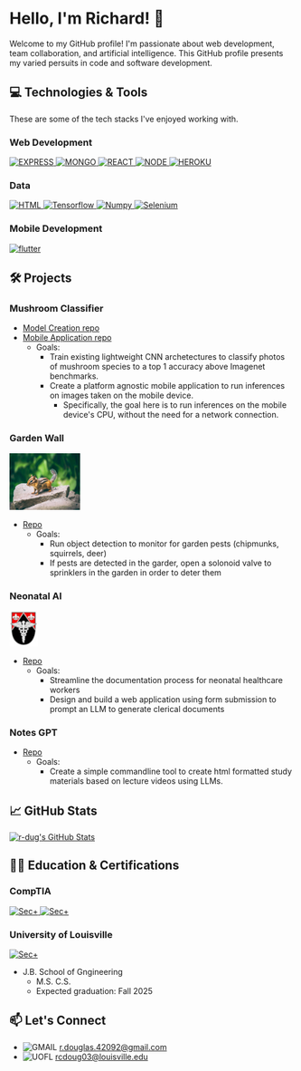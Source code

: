 # Hello, I'm Richard! 👋

Welcome to my GitHub profile! I'm passionate about web development, team collaboration, and artificial intelligence. This GitHub profile presents my varied persuits in code and software development.

## 💻 Technologies & Tools

These are some of the tech stacks I've enjoyed working with.

### Web Development

<a href="https://expressjs.com/">
  <img src="https://miro.medium.com/v2/resize:fit:1400/1*XP-mZOrIqX7OsFInN2ngRQ.png" alt="EXPRESS" height="75">
</a>

<a href="https://www.mongodb.com/">
  <img src="https://www.opc-router.de/wp-content/uploads/2021/03/mongodb_thumbnail.png" alt="MONGO" height="75">
</a>

<a href="https://react.dev/">
  <img src="https://avatars.githubusercontent.com/u/6412038?s=200&v=4" alt="REACT"  height="75">
</a>

<a href="https://nodejs.org/about">
  <img src="https://chris-noring.gallerycdn.vsassets.io/extensions/chris-noring/node-snippets/1.3.3/1636325666317/Microsoft.VisualStudio.Services.Icons.Default" alt="NODE" height="75">
</a>

<a href="https://devcenter.heroku.com/categories/reference">
  <img src="https://upload.wikimedia.org/wikipedia/commons/thumb/e/ec/Heroku_logo.svg/2560px-Heroku_logo.svg.png" alt="HEROKU" height="75">
</a>


### Data

<a href="https://www.python.org/">
  <img src="https://www.moosoft.com/wp-content/uploads/2021/07/Python.png" alt="HTML" height="75">
</a>

<a href="https://www.tensorflow.org/">
  <img src="https://miro.medium.com/v2/resize:fit:256/1*cKG1LJvVTaWqSkYSyVqtsQ.png" alt="Tensorflow" height="75">
</a>

<a href="https://numpy.org/">
  <img src="https://upload.wikimedia.org/wikipedia/commons/3/31/NumPy_logo_2020.svg" alt="Numpy" height="75">
</a>

<a href="https://www.selenium.dev/documentation/">
  <img src="https://upload.wikimedia.org/wikipedia/commons/thumb/9/9f/Selenium_logo.svg/512px-Selenium_logo.svg.png" alt="Selenium" height="75">
</a>

### Mobile Development

<a href="https://flutter.dev/">
  <img src="https://juststickers.in/wp-content/uploads/2019/01/flutter.png" alt="flutter" height="75">
</a>


## 🛠️ Projects

### Mushroom Classifier
- [Model Creation repo](https://github.com/r-dug/Mushroom_Classifier)
- [Mobile Application repo](https://github.com/r-dug/flutter_image_classifier)
  - Goals:
    - Train existing lightweight CNN archetectures to classify photos of mushroom species to a top 1 accuracy above Imagenet benchmarks. 
    - Create a platform agnostic mobile application to run inferences on images taken on the mobile device.
      - Specifically, the goal here is to run inferences on the mobile device's CPU, without the need for a network connection.

### Garden Wall
<img src="https://github.com/r-dug/garden_wall/blob/master/chipmunks/images.jpeg" alt="chipmunk" width="125" height="100"/>

- [Repo](https://github.com/r-dug/garden_wall)
  - Goals:
    - Run object detection to monitor for garden pests (chipmunks, squirrels, deer)
    - If pests are detected in the garder, open a solonoid valve to sprinklers in the garden in order to deter them

### Neonatal AI

![logo](https://github.com/Neonatal-AI/.github/blob/main/uofl_med_emblem.jpg)
- [Repo](https://github.com/Neonatal-AI)
  - Goals:
    - Streamline the documentation process for neonatal healthcare workers 
    - Design and build a web application using form submission to prompt an LLM to generate clerical documents

### Notes GPT

- [Repo](https://github.com/r-dug/notes_GPT)
  - Goals:
    -  Create a simple commandline tool to create html formatted study materials based on lecture videos using LLMs.


## 📈 GitHub Stats

[![r-dug's GitHub Stats](https://github-readme-stats.vercel.app/api?username=r-dug&show_icons=true&theme=dark)](https://github.com/anuraghazra/github-readme-stats)

## 🧑‍🎓 Education & Certifications
### CompTIA
<a href="https://www.comptia.org/certifications/network">
  <img src="https://comptiacdn.azureedge.net/webcontent/images/default-source/siteicons/logonetworkplus.svg?sfvrsn=c1041be7_2" alt="Sec+" width="100" height="100">
</a>
<a href="https://www.comptia.org/certifications/security">
  <img src="https://comptiacdn.azureedge.net/webcontent/images/default-source/siteicons/logosecurityplus.svg?sfvrsn=c1041be7_2" alt="Sec+" width="100" height="100">
</a>


### University of Louisville
<a href="https://engineering.louisville.edu/">
  <img src="https://visionrussell.org/wp-content/uploads/2016/12/speed-school.png" alt="Sec+" width="250" height="100">
</a>

- J.B. School of Gngineering
    - M.S. C.S. 
    - Expected graduation: Fall 2025

    
## 📫 Let's Connect

- <img src="https://cdn.freebiesupply.com/logos/large/2x/gmail-logo-svg-vector.svg" alt="GMAIL" width="100" height="50"> r.douglas.42092@gmail.com
- <img src="https://seeklogo.com/images/U/university-of-louisville-cardinals-logo-0259BD7CF5-seeklogo.com.png" alt="UOFL" width="50" height="50"> rcdoug03@louisville.edu
